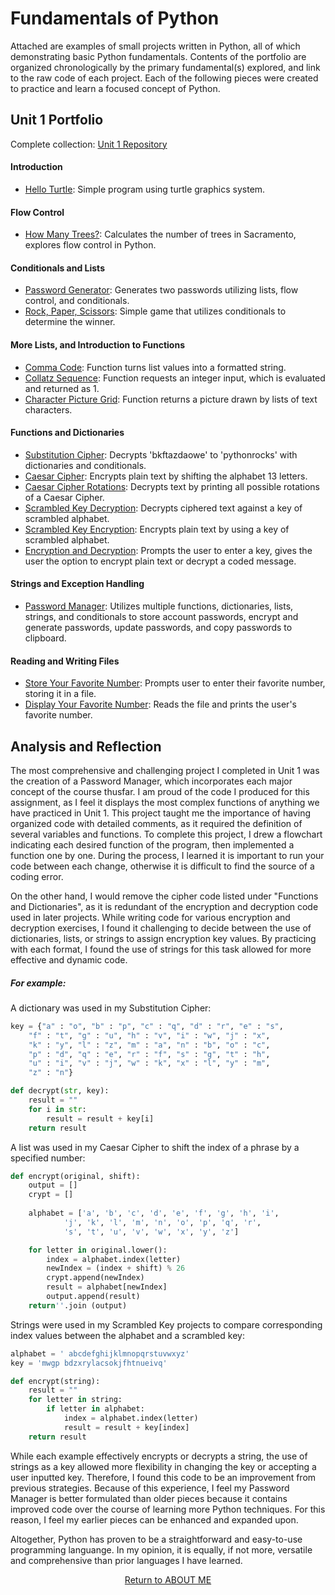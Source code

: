 # Fundamentals of Python
Attached are examples of small projects written in Python, all of which demonstrating basic Python fundamentals. Contents of the portfolio are organized chronologically by the primary fundamental(s) explored, and link to the raw code of each project. Each of the following pieces were created to practice and learn a focused concept of Python.

## Unit 1 Portfolio
Complete collection: [Unit 1 Repository](https://github.com/samcabano/python_fundamentals)

#### Introduction

   - [Hello Turtle](https://github.com/samcabano/python_fundamentals/blob/master/Module%201%20-%20Introduction/Hello_Turtle.py): Simple program using turtle graphics system.

#### Flow Control

   - [How Many Trees?](https://github.com/samcabano/python_fundamentals/blob/master/Module%202%20-%20Flow%20Control/How_Many_Trees.py): Calculates the number of trees in Sacramento, explores flow control in Python.
    
#### Conditionals and Lists

   - [Password Generator](https://github.com/samcabano/python_fundamentals/blob/master/Module%203%20-%20%20Conditionals%20and%20Lists/Password_Generator.py): Generates two passwords utilizing lists, flow control, and conditionals.
   - [Rock, Paper, Scissors](https://github.com/samcabano/python_fundamentals/blob/master/Module%203%20-%20%20Conditionals%20and%20Lists/Rock_Paper_Scissor.py): Simple game that utilizes conditionals to determine the winner. 

#### More Lists, and Introduction to Functions

  - [Comma Code](https://github.com/samcabano/python_fundamentals/blob/master/Module%204%20-%20Introduction%20to%20Functions/Comma_Code.py): Function turns list values into a formatted string.
  - [Collatz Sequence](https://github.com/samcabano/python_fundamentals/blob/master/Module%204%20-%20Introduction%20to%20Functions/Collatz_Sequence.py): Function requests an integer input, which is evaluated and returned as 1.
  - [Character Picture Grid](https://github.com/samcabano/python_fundamentals/blob/master/Module%204%20-%20Introduction%20to%20Functions/Character_Pic_Grid.py): Function returns a picture drawn by lists of text characters.

#### Functions and Dictionaries

  - [Substitution Cipher](https://github.com/samcabano/python_fundamentals/blob/master/Module%205%20-%20Functions%20and%20Dictionaries/Substitution_Cipher.py): Decrypts 'bkftazdaowe' to 'pythonrocks' with dictionaries and conditionals.
  - [Caesar Cipher](https://github.com/samcabano/python_fundamentals/blob/master/Module%205%20-%20Functions%20and%20Dictionaries/Ceasar_Cipher.py): Encrypts plain text by shifting the alphabet 13 letters.
  - [Caesar Cipher Rotations](https://github.com/samcabano/python_fundamentals/blob/master/Module%205%20-%20Functions%20and%20Dictionaries/Ceasar_Cypher_Rotations.py): Decrypts text by printing all possible rotations of a Caesar Cipher.  
  - [Scrambled Key Decryption](https://github.com/samcabano/python_fundamentals/blob/master/Module%205%20-%20Functions%20and%20Dictionaries/Scrambled_Key_Decryption.py): Decrypts ciphered text against a key of scrambled alphabet.
  - [Scrambled Key Encryption](https://github.com/samcabano/python_fundamentals/blob/master/Module%205%20-%20Functions%20and%20Dictionaries/Scrambled_Key_Encryption.py): Encrypts plain text by using a key of scrambled alphabet.
  - [Encryption and Decryption](https://github.com/samcabano/python_fundamentals/blob/master/Module%205%20-%20Functions%20and%20Dictionaries/Encryption_Decryption.py): Prompts the user to enter a key, gives the user the option to encrypt plain text or decrypt a coded message.

#### Strings and Exception Handling

  - [Password Manager](https://github.com/samcabano/python_fundamentals/blob/master/Module%206%20-%20Strings%20and%20Exception%20Handling/Password_Manager.py): Utilizes multiple functions, dictionaries, lists, strings, and conditionals to store account passwords, encrypt and generate passwords, update passwords, and copy passwords to clipboard. 
    
#### Reading and Writing Files

  - [Store Your Favorite Number](https://github.com/samcabano/python_fundamentals/blob/master/Module%207%20-%20Reading%20and%20Writing%20Files/Favorite_Number_1.py): Prompts user to enter their favorite number, storing it in a file.
  - [Display Your Favorite Number](https://github.com/samcabano/python_fundamentals/blob/master/Module%207%20-%20Reading%20and%20Writing%20Files/Favorite_Number_2.py): Reads the file and prints the user's favorite number.

## Analysis and Reflection

The most comprehensive and challenging project I completed in Unit 1 was the creation of a Password Manager, which incorporates each major concept of the course thusfar. I am proud of the code I produced for this assignment, as I feel it displays the most complex functions of anything we have practiced in Unit 1. This project taught me the importance of having organized code with detailed comments, as it required the definition of several variables and functions. To complete this project, I drew a flowchart indicating each desired function of the program, then implemented a function one by one. During the process, I learned it is important to run your code between each change, otherwise it is difficult to find the source of a coding error.

On the other hand, I would remove the cipher code listed under "Functions and Dictionaries", as it is redundant of the encryption and decryption code used in later projects. While writing code for various encryption and decryption exercises, I found it challenging to decide between the use of dictionaries, lists, or strings to assign encryption key values. By practicing with each format, I found the use of strings for this task allowed for more effective and dynamic code.

##### For example:

A dictionary was used in my Substitution Cipher:
```python
key = {"a" : "o", "b" : "p", "c" : "q", "d" : "r", "e" : "s", 
	"f" : "t", "g" : "u", "h" : "v", "i" : "w", "j" : "x", 
	"k" : "y", "l" : "z", "m" : "a", "n" : "b", "o" : "c", 
	"p" : "d", "q" : "e", "r" : "f", "s" : "g", "t" : "h", 
	"u" : "i", "v" : "j", "w" : "k", "x" : "l", "y" : "m", 
	"z" : "n"}

def decrypt(str, key):
    result = ""
    for i in str:
        result = result + key[i]
    return result
```
A list was used in my Caesar Cipher to shift the index of a phrase by a specified number:
```python
def encrypt(original, shift):
	output = []
	crypt = []
	
	alphabet = ['a', 'b', 'c', 'd', 'e', 'f', 'g', 'h', 'i', 
		    'j', 'k', 'l', 'm', 'n', 'o', 'p', 'q', 'r', 
		    's', 't', 'u', 'v', 'w', 'x', 'y', 'z']

	for letter in original.lower():
		index = alphabet.index(letter)
		newIndex = (index + shift) % 26
		crypt.append(newIndex)
		result = alphabet[newIndex]
		output.append(result)
	return''.join (output)
```
Strings were used in my Scrambled Key projects to compare corresponding index values between the alphabet and a scrambled key:
```python
alphabet = ' abcdefghijklmnopqrstuvwxyz'
key = 'mwgp bdzxrylacsokjfhtnueivq'

def encrypt(string):
    result = ""
    for letter in string:
        if letter in alphabet:
            index = alphabet.index(letter)
            result = result + key[index]
    return result
```
While each example effectively encrypts or decrypts a string, the use of strings as a key allowed more flexibility in changing the key or accepting a user inputted key. Therefore, I found this code to be an improvement from previous strategies. Because of this experience, I feel my Password Manager is better formulated than older pieces because it contains improved code over the course of learning more Python techniques. For this reason, I feel my earlier pieces can be enhanced and expanded upon.

Altogether, Python has proven to be a straightforward and easy-to-use programming languange. In my opinion, it is equally, if not more, versatile and comprehensive than prior languages I have learned. 

<p align="center">
  <a href="https://samcabano.github.io/cabano-profile/">Return to ABOUT ME</a>
</p>
